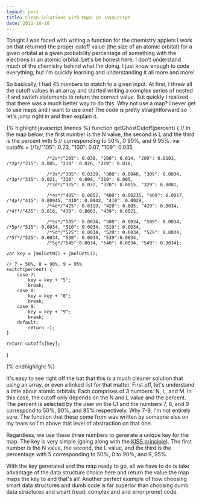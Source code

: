```yaml
---
layout: post
title: Clean Solutions with Maps in JavaScript
date: 2011-10-10
---
```


Tonight I was faced with writing a function for the chemistry applets I work on that returned the proper cutoff value (the size of an atomic orbital) for a given orbital at a given probability percentage of something with  the electrons in an atomic orbital. Let's be honest here, I don't understand much of the chemistry behind what I'm doing. I just know enough to code everything, but I'm quickly learning and understanding it all more and more!

So basically, I had 45 numbers to match to a given input. At first, I threw all the cutoff values in an array and started writing a complex series of nested if and switch statements to return the correct value. But quickly I realized that there was a much better way to do this. Why not use a map?  I never get to use maps and I want to use one! The code is pretty straightforward so let's jump right in and then explain it.

<!--more-->

{% highlight javascript linenos %}
function getGhostCutoff(percent) {
    // In the map below, the first number is the N value, the second is L and the third is the percent with 5
    // corresponding to 50%, 0 90%, and 9 95%.
    var cutoffs = {/*1s*/"105": 0.23, "100": 0.07, "109": 0.035,

                   /*2s*/"205": 0.038, "200": 0.014, "209": 0.0101,   /*2p*/"215": 0.085, "210": 0.026, "219": 0.018,

                   /*3s*/"305": 0.0119, "300": 0.0048, "309": 0.0034, /*3p*/"315": 0.021, "310": 0.009, "319": 0.005,
                   /*3d*/"325": 0.032, "320": 0.0015, "329": 0.0081,

                   /*4s*/"405": 0.0052, "400": 0.00235, "409": 0.0017, /*4p*/"415": 0.00945, "410": 0.0042, "419": 0.0029,
                   /*4d*/"425": 0.0119, "420": 0.005, "429": 0.0034, /*4f*/"435": 0.016, "430": 0.0063, "439": 0.0021,

                   /*5s*/"505": 0.0034, "500": 0.0034, "509": 0.0034, /*5p*/"515": 0.0034, "510": 0.0034, "519": 0.0034,
                   /*5d*/"525": 0.0034, "520": 0.0034, "529": 0.0034, /*5f*/"535": 0.0034, "530": 0.0034, "539":0.0034,
                   /*5g*/"545":0.0034, "540": 0.0034, "549": 0.0034};

    var key = jmolGetN() + jmolGetL();

    // 7 = 50%, 8 = 90%, 9 = 95%
    switch(percent) {
        case 7:
            key = key + "5";
            break;
        case 8:
            key = key + "0";
            break;
        case 9:
            key = key + "9";
            break;
        default:
            return -1;
    }

    return cutoffs[key];
}

{% endhighlight %}

It's easy to see right off the bat that this is a much cleaner solution that using an array, or even a linked list for that matter. First off, let's understand a little about atomic orbitals. Each comprises of 3 numbers: N, L, and M. In this case, the cutoff only depends on the N and L value and the percent. The percent is selected by the user on the UI and the numbers 7, 8, and 9 correspond to 50%, 90%, and 95% respectively. Why 7-9, I'm not entirely sure. The function that these come from was written by someone else on my team so I'm above that level of abstraction on that one.

Regardless, we use these three numbers to generate a unique key for the map. The key is very simple (going along with the <a title="Keep it simple, stupid!" href="http://en.wikipedia.org/wiki/KISS_principle">KISS principle</a>). The first number is the N value, the second, the L value, and the third is the percentage with 5 corresponding to 50%, 0 to 90%, and 9, 95%.

With the key generated and the map ready to go, all we have to do is take advantage of the data structure choice here and return the value the map maps the key to and that's all! Another perfect example of how choosing smart data structures and dumb code is far superior than choosing dumb data structures and smart (read: complex and and error prone) code.
